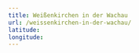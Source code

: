 ```yaml
---
title: Weißenkirchen in der Wachau
url: /weissenkirchen-in-der-wachau/
latitude: 
longitude: 
---
```

